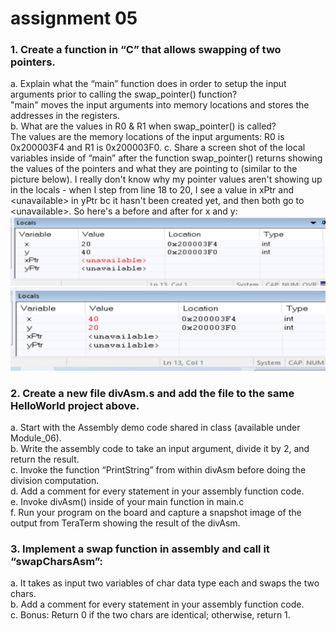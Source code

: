 # assignment 05
### 1. Create a function in “C” that allows swapping of two pointers.
a. Explain what the “main” function does in order to setup the input arguments prior to calling the swap_pointer() function?  
"main" moves the input arguments into memory locations and stores the addresses in the registers.  
b. What are the values in R0 & R1 when swap_pointer() is called?  
The values are the memory locations of the input arguments: R0 is 0x200003F4 and R1 is 0x200003F0.
c. Share a screen shot of the local variables inside of “main” after the function swap_pointer() returns showing the values of the pointers and what they are pointing to (similar to the picture below). 
I really don't know why my pointer values aren't showing up in the locals - when I step from line 18 to 20, I see a value in xPtr and \<unavailable\> in yPtr bc it hasn't been created yet, and then both go to \<unavailable\>. So here's a before and after for x and y:  
![alt text](https://github.com/muddysoul/embsys310/blob/main/assignment05/Images/before_swap.png "before swap")
![alt text](https://github.com/muddysoul/embsys310/blob/main/assignment05/Images/after_swap.png "after swap")

### 2. Create a new file divAsm.s and add the file to the same HelloWorld project above.
a. Start with the Assembly demo code shared in class (available under Module_06).  
b. Write the assembly code to take an input argument, divide it by 2, and return the result.  
c. Invoke the function “PrintString” from within divAsm before doing the division computation.  
d. Add a comment for every statement in your assembly function code.  
e. Invoke divAsm() inside of your main function in main.c  
f. Run your program on the board and capture a snapshot image of the output from TeraTerm showing the result of the divAsm.  

### 3. Implement a swap function in assembly and call it “swapCharsAsm”:
a. It takes as input two variables of char data type each and swaps the two chars.  
b. Add a comment for every statement in your assembly function code.  
c. Bonus: Return 0 if the two chars are identical; otherwise, return 1.  
